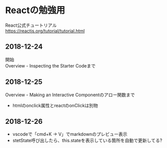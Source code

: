 # Reactの勉強用
React公式チュートリアル  
https://reactjs.org/tutorial/tutorial.html

## 2018-12-24  
開始  
Overview - Inspecting the Starter Codeまで  
           
## 2018-12-25  
Overview - Making an Interactive Componentのアロー関数まで
- htmlのonclick属性とreactのonClickは別物

## 2018-12-26

- vscodeで「cmd+K → V」でmarkdownのプレビュー表示
- stetState呼び出したら、this.stateを表示している箇所を自動で更新してる?
